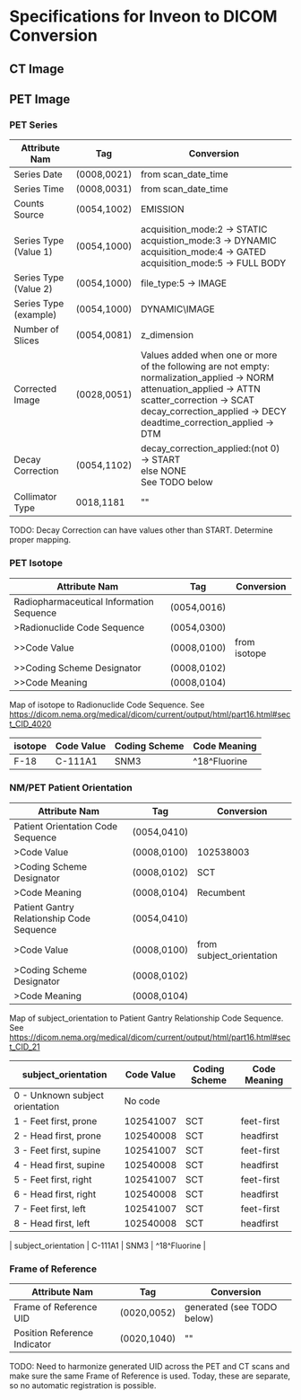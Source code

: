 # Specifications for Inveon to DICOM Conversion

## CT Image

## PET Image



### PET Series

| Attribute Nam         | Tag         | Conversion                      |
|-----------------------|-------------|---------------------------------|
| Series Date           | (0008,0021) | from scan_date_time             |
| Series Time           | (0008,0031) | from scan_date_time             |
| Counts Source         | (0054,1002) | EMISSION                        |
| Series Type (Value 1) | (0054,1000) | acquisition_mode:2 -> STATIC <br/> acquistion_mode:3 -> DYNAMIC <br/> acquisition_mode:4 -> GATED <br/> acquisition_mode:5 -> FULL BODY |
| Series Type (Value 2) | (0054,1000) | file_type:5 -> IMAGE <br/>    |
| Series Type (example) | (0054,1000) | DYNAMIC\IMAGE                   |
| Number of Slices      | (0054,0081) | z_dimension                     |
| Corrected Image       | (0028,0051) | Values added when one or more of the following are not empty: <br/>normalization_applied -> NORM <br/>attenuation_applied -> ATTN <br/>scatter_correction -> SCAT <br/>decay_correction_applied -> DECY <br/>deadtime_correction_applied -> DTM |
| Decay Correction      | (0054,1102) | decay_correction_applied:(not 0) -> START <br/>else NONE</br>See TODO below |
| Collimator Type       | 0018,1181   | ""                              |

TODO: Decay Correction can have values other than START. Determine proper mapping.


### PET Isotope

| Attribute Nam                            | Tag         | Conversion   |
|------------------------------------------|-------------|--------------|
| Radiopharmaceutical Information Sequence | (0054,0016) |              |
| >Radionuclide Code Sequence              | (0054,0300) |              |
| >>Code Value                             | (0008,0100) | from isotope |
| >>Coding Scheme Designator               | (0008,0102) |              |
| >>Code Meaning                           | (0008,0104) |              |

Map of isotope to Radionuclide Code Sequence.
See https://dicom.nema.org/medical/dicom/current/output/html/part16.html#sect_CID_4020

| isotope | Code Value | Coding Scheme | Code Meaning |
|---------|------------|---------------|--------------|
| F-18    | C-111A1    | SNM3          | ^18^Fluorine |



### NM/PET Patient Orientation

| Attribute Nam                             | Tag         | Conversion               |
|-------------------------------------------|-------------|--------------------------|
| Patient Orientation Code Sequence         | (0054,0410) |                          |
| >Code Value                               | (0008,0100) | 102538003                |
| >Coding Scheme Designator                 | (0008,0102) | SCT                      |
| >Code Meaning                             | (0008,0104) | Recumbent                |
| Patient Gantry Relationship Code Sequence | (0054,0410) |                          |
| >Code Value                               | (0008,0100) | from subject_orientation |
| >Coding Scheme Designator                 | (0008,0102) |                          |
| >Code Meaning                             | (0008,0104) |                          |

Map of subject_orientation to Patient Gantry Relationship Code Sequence.
See https://dicom.nema.org/medical/dicom/current/output/html/part16.html#sect_CID_21

| subject_orientation              | Code Value | Coding Scheme | Code Meaning |
|----------------------------------|------------|---------------|--------------|
| 0 - Unknown subject orientation  | No code    |
| 1 - Feet first, prone            | 102541007  | SCT           | feet-first   |
| 2 - Head first, prone            | 102540008  | SCT           | headfirst    |
| 3 - Feet first, supine           | 102541007  | SCT           | feet-first   |
| 4 - Head first, supine           | 102540008  | SCT           | headfirst    |
| 5 - Feet first, right            | 102541007  | SCT           | feet-first   |
| 6 - Head first, right            | 102540008  | SCT           | headfirst    |
| 7 - Feet first, left             | 102541007  | SCT           | feet-first   |
| 8 - Head first, left             | 102540008  | SCT           | headfirst    |



| subject_orientation    | C-111A1    | SNM3          | ^18^Fluorine |

### Frame of Reference

| Attribute Nam                | Tag         | Conversion                      |
|------------------------------|-------------|---------------------------------|
| Frame of Reference UID       | (0020,0052) | generated (see TODO below)      |
| Position Reference Indicator | (0020,1040) | ""                              |

TODO: Need to harmonize generated UID across the PET and CT scans and make sure the same Frame of Reference is used. Today, these are separate, so no automatic registration is possible.

